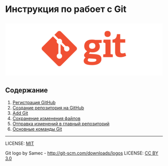    # Инструкция по рабоет с Git


![Logo_Git](./assets/logo_git.png)
---

## **Содержание**
   1. [Регистрация GitHub](./registr.md)
   2. [Создание репозитория на GitHub](./reprositor.md)
   3. [Add Git](./add.md)
   4. [Сохранение изменения файлов](./save_file.md)
   5. [Отправка изменений в главный репозиторий](./git_update.md)
   6. [Основные команды Git](./comands.md)

---


   LICENSE: [MIT](./license.md)

   Git logo by Samec - http://git-scm.com/downloads/logos
   LICENSE: [CC BY 3.0](https://creativecommons.org/licenses/by/3.0)